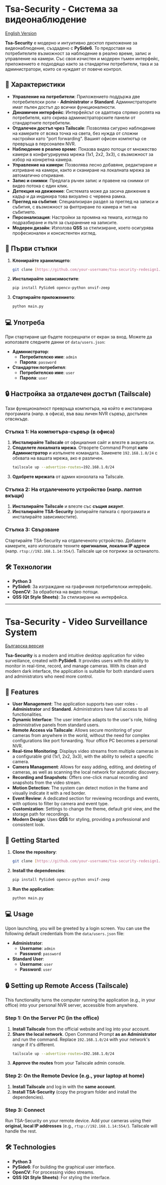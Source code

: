 # Tsa-Security - Система за видеонаблюдение

[English Version](#tsa-security---video-surveillance-system)

**Tsa-Security** е модерно и интуитивно десктоп приложение за видеонаблюдение, създадено с **PySide6**. То предоставя на потребителите възможност за наблюдение в реално време, запис и управление на камери. Със своя изчистен и модерен тъмен интерфейс, приложението е подходящо както за стандартни потребители, така и за администратори, които се нуждаят от повече контрол.

## 🌟 Характеристики

* **Управление на потребители**: Приложението поддържа две потребителски роли - **Administrator** и **Standard**. Администраторите имат пълен достъп до всички функционалности.
* **Динамичен интерфейс**: Интерфейсът се адаптира спрямо ролята на потребителя, като скрива администраторските панели от стандартните потребители.
* **Отдалечен достъп чрез Tailscale**: Позволява сигурно наблюдение на камерите от всяка точка на света, без нужда от сложни настройки като "port forwarding". Вашият офисен компютър се превръща в персонален NVR.
* **Наблюдение в реално време**: Показва видео потоци от множество камери в конфигурируема мрежа (1x1, 2x2, 3x3), с възможност за избор на конкретна камера.
* **Управление на камери**: Позволява лесно добавяне, редактиране и изтриване на камери, както и сканиране на локалната мрежа за автоматично откриване.
* **Запис и снимки**: Предлага ръчен запис и правене на снимки от видео потока с един клик.
* **Детекция на движение**: Системата може да засича движение в кадър и да индикира това визуално с червена рамка.
* **Преглед на събития**: Специализиран раздел за преглед на записи и събития, с възможност за филтриране по камера и тип на събитието.
* **Персонализация**: Настройки за промяна на темата, изгледа по подразбиране и пътя за съхранение на записите.
* **Модерен дизайн**: Използва **QSS** за стилизиране, което осигурява професионален и консистентен изглед.

## 🚀 Първи стъпки

1.  **Клонирайте хранилището**:
    ```bash
    git clone [https://github.com/your-username/tsa-security-redesign1.git](https://github.com/your-username/tsa-security-redesign1.git)
    ```
2.  **Инсталирайте зависимостите**:
    ```bash
    pip install PySide6 opencv-python onvif-zeep
    ```
3.  **Стартирайте приложението**:
    ```bash
    python main.py
    ```

## 💻 Употреба

При стартиране ще бъдете посрещнати от екран за вход. Можете да използвате следните данни от `data/users.json`:

* **Администратор**:
    * **Потребителско име**: `admin`
    * **Парола**: `password`
* **Стандартен потребител**:
    * **Потребителско име**: `user`
    * **Парола**: `user`

## 🔒 Настройка за отдалечен достъп (Tailscale)

Тази функционалност превръща компютъра, на който е инсталирана програмата (напр. в офиса), във ваш личен NVR сървър, достъпен отвсякъде.

### Стъпка 1: На компютъра-сървър (в офиса)

1.  **Инсталирайте Tailscale** от официалния сайт и влезте в акаунта си.
2.  **Споделете локалната мрежа**. Отворете Command Prompt **като Администратор** и изпълнете командата. Заменете `192.168.1.0/24` с обхвата на вашата мрежа, ако е различен.
    ```bash
    tailscale up --advertise-routes=192.168.1.0/24
    ```
3.  **Одобрете мрежата** от админ конзолата на Tailscale.

### Стъпка 2: На отдалеченото устройство (напр. лаптоп вкъщи)

1.  **Инсталирайте Tailscale** и влезте със **същия акаунт**.
2.  **Инсталирайте TSA-Security** (копирайте папката с програмата и инсталирайте зависимостите).

### Стъпка 3: Свързване

Стартирайте TSA-Security на отдалеченото устройство. Добавете камерите, като използвате техните **оригинални, локални IP адреси** (напр. `rtsp://192.168.1.14:554/`). Tailscale ще се погрижи за останалото.

## 🛠️ Технологии

* **Python 3**
* **PySide6**: За изграждане на графичния потребителски интерфейс.
* **OpenCV**: За обработка на видео потоци.
* **QSS (Qt Style Sheets)**: За стилизиране на интерфейса.

---

# Tsa-Security - Video Surveillance System

[Българска версия](#tsa-security---система-за-видеонаблюдение)

**Tsa-Security** is a modern and intuitive desktop application for video surveillance, created with **PySide6**. It provides users with the ability to monitor in real-time, record, and manage cameras. With its clean and modern dark interface, the application is suitable for both standard users and administrators who need more control.

## 🌟 Features

* **User Management**: The application supports two user roles - **Administrator** and **Standard**. Administrators have full access to all functionalities.
* **Dynamic Interface**: The user interface adapts to the user's role, hiding administrative panels from standard users.
* **Remote Access via Tailscale**: Allows secure monitoring of your cameras from anywhere in the world, without the need for complex configurations like port forwarding. Your office PC becomes a personal NVR.
* **Real-time Monitoring**: Displays video streams from multiple cameras in a configurable grid (1x1, 2x2, 3x3), with the ability to select a specific camera.
* **Camera Management**: Allows for easy adding, editing, and deleting of cameras, as well as scanning the local network for automatic discovery.
* **Recording and Snapshots**: Offers one-click manual recording and snapshots from the video stream.
* **Motion Detection**: The system can detect motion in the frame and visually indicate it with a red border.
* **Event Review**: A dedicated section for reviewing recordings and events, with options to filter by camera and event type.
* **Customization**: Settings to change the theme, default grid view, and the storage path for recordings.
* **Modern Design**: Uses **QSS** for styling, providing a professional and consistent look.

## 🚀 Getting Started

1.  **Clone the repository**:
    ```bash
    git clone [https://github.com/your-username/tsa-security-redesign1.git](https://github.com/your-username/tsa-security-redesign1.git)
    ```
2.  **Install the dependencies**:
    ```bash
    pip install PySide6 opencv-python onvif-zeep
    ```
3.  **Run the application**:
    ```bash
    python main.py
    ```

## 💻 Usage

Upon launching, you will be greeted by a login screen. You can use the following default credentials from the `data/users.json` file:

* **Administrator**:
    * **Username**: `admin`
    * **Password**: `password`
* **Standard User**:
    * **Username**: `user`
    * **Password**: `user`

## 🔒 Setting up Remote Access (Tailscale)

This functionality turns the computer running the application (e.g., in your office) into your personal NVR server, accessible from anywhere.

### Step 1: On the Server PC (in the office)

1.  **Install Tailscale** from the official website and log into your account.
2.  **Share the local network**. Open Command Prompt **as an Administrator** and run the command. Replace `192.168.1.0/24` with your network's range if it's different.
    ```bash
    tailscale up --advertise-routes=192.168.1.0/24
    ```
3.  **Approve the routes** from your Tailscale admin console.

### Step 2: On the Remote Device (e.g., your laptop at home)

1.  **Install Tailscale** and log in with the **same account**.
2.  **Install TSA-Security** (copy the program folder and install the dependencies).

### Step 3: Connect

Run TSA-Security on your remote device. Add your cameras using their **original, local IP addresses** (e.g., `rtsp://192.168.1.14:554/`). Tailscale will handle the rest.

## 🛠️ Technologies

* **Python 3**
* **PySide6**: For building the graphical user interface.
* **OpenCV**: For processing video streams.
* **QSS (Qt Style Sheets)**: For styling the interface.